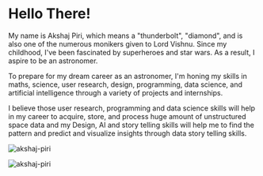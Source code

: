 # Hello There!
My name is Akshaj Piri, which means a "thunderbolt", "diamond", and is also one of the numerous monikers given to Lord Vishnu. Since my childhood, I've been fascinated by superheroes and star wars. As a result, I aspire to be an astronomer. 

To prepare for my dream career as an astronomer, I'm honing my skills in maths, science, user research, design, programming, data science, and artificial intelligence through a variety of projects and internships.

I believe those user research, programming and data science skills will help in my career to acquire, store, and process huge amount of unstructured space data and my Design, AI and story telling skills will help me to find the pattern and predict and visualize insights through data story telling skills.


[linkedin]: https://www.linkedin.com/in/akshajpiri
[github]: https://github.com/thezillionaireboy
[dribbble]: https://dribbble.com/akshajpiri


<p align="left"> <img src="https://komarev.com/ghpvc/?username=thezillionaireboy&label=Profile%20views&color=0e75b6&style=flat" alt="akshaj-piri" /> </p>

<p><img align="center" src="https://github-readme-streak-stats.herokuapp.com/?user=thezillionaireboy&" alt="akshaj-piri" /></p>

<!--
**thezillionaireboy/thezillionaireboy** is a ✨ _special_ ✨ repository because its `README.md` (this file) appears on your GitHub profile.

Here are some ideas to get you started:

- 🔭 I’m currently working on ...
- 🌱 I’m currently learning ...
- 👯 I’m looking to collaborate on ...
- 🤔 I’m looking for help with ...
- 💬 Ask me about ...
- 📫 How to reach me: ...
- 😄 Pronouns: ...
- ⚡ Fun fact: ...
-->
